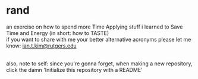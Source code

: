 # rand
an exercise on how to spend more Time Applying stuff i learned to Save Time and Energy (in short: how to TASTE)
<br> if you want to share with me your better alternative acronyms please let me know: ian.t.kim@rutgers.edu
<br><br>

also, note to self: since you're gonna forget, when making a new repository, click the damn 'Initialize this repository with a README'
